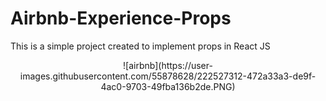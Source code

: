 # Airbnb-Experience-Props
This is a simple project created to implement props in React JS

<p align="center">![airbnb](https://user-images.githubusercontent.com/55878628/222527312-472a33a3-de9f-4ac0-9703-49fba136b2de.PNG)</p>
